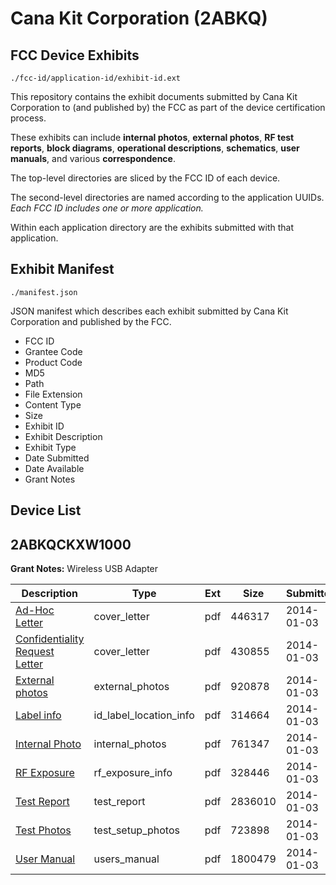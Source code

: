 # Cana Kit Corporation (2ABKQ)
## FCC Device Exhibits

```
./fcc-id/application-id/exhibit-id.ext
```

This repository contains the exhibit documents submitted by Cana Kit Corporation to (and published by) the FCC as part of the device certification process.

These exhibits can include **internal photos**, **external photos**, **RF test reports**, **block diagrams**, **operational descriptions**, **schematics**, **user manuals**, and various **correspondence**.

The top-level directories are sliced by the FCC ID of each device.

The second-level directories are named according to the application UUIDs. *Each FCC ID includes one or more application.*

Within each application directory are the exhibits submitted with that application. 

## Exhibit Manifest

```
./manifest.json
```

JSON manifest which describes each exhibit submitted by Cana Kit Corporation and published by the FCC.

- FCC ID
- Grantee Code
- Product Code
- MD5
- Path
- File Extension
- Content Type
- Size
- Exhibit ID
- Exhibit Description
- Exhibit Type
- Date Submitted
- Date Available
- Grant Notes

## Device List
## 2ABKQCKXW1000
**Grant Notes:** Wireless USB Adapter

| Description | Type | Ext | Size | Submitted | Available |
| ----------- | ---- | --- | ---- | --------- | --------- |
| [Ad-Hoc Letter](2ABKQCKXW1000/a604282525e1fa7eb48e0d4a67232f49/2156592.pdf) | cover_letter | pdf | 446317 | 2014-01-03 | 2014-01-03 |
| [Confidentiality Request Letter](2ABKQCKXW1000/a604282525e1fa7eb48e0d4a67232f49/2156593.pdf) | cover_letter | pdf | 430855 | 2014-01-03 | 2014-01-03 |
| [External photos](2ABKQCKXW1000/a604282525e1fa7eb48e0d4a67232f49/2156594.pdf) | external_photos | pdf | 920878 | 2014-01-03 | 2014-01-03 |
| [Label info](2ABKQCKXW1000/a604282525e1fa7eb48e0d4a67232f49/2156596.pdf) | id_label_location_info | pdf | 314664 | 2014-01-03 | 2014-01-03 |
| [Internal Photo](2ABKQCKXW1000/a604282525e1fa7eb48e0d4a67232f49/2156595.pdf) | internal_photos | pdf | 761347 | 2014-01-03 | 2014-01-03 |
| [RF Exposure](2ABKQCKXW1000/a604282525e1fa7eb48e0d4a67232f49/2156598.pdf) | rf_exposure_info | pdf | 328446 | 2014-01-03 | 2014-01-03 |
| [Test Report](2ABKQCKXW1000/a604282525e1fa7eb48e0d4a67232f49/2156597.pdf) | test_report | pdf | 2836010 | 2014-01-03 | 2014-01-03 |
| [Test Photos](2ABKQCKXW1000/a604282525e1fa7eb48e0d4a67232f49/2156599.pdf) | test_setup_photos | pdf | 723898 | 2014-01-03 | 2014-01-03 |
| [User Manual](2ABKQCKXW1000/a604282525e1fa7eb48e0d4a67232f49/2156600.pdf) | users_manual | pdf | 1800479 | 2014-01-03 | 2014-01-03 |
